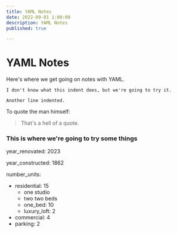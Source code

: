 ```yaml
---
title: YAML Notes
date: 2022-09-01 1:00:00
description: YAML Notes
published: true

---
```

# YAML Notes

Here's where we get going on notes with YAML.

    I don't know what this indent does, but we're going to try it.

    Another line indented.

To quote the man himself:
> That's a hell of a quote.

### This is where we're going to try some things
year_renovated: 2023

year_constructed: 1862

number_units:
  - residential: 15
    - one studio
    - two two beds
    - one_bed: 10
    - luxury_loft: 2
  - commercial: 4
  - parking: 2